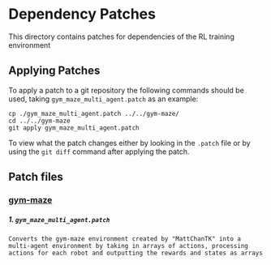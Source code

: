# Dependency Patches

This directory contains patches for dependencies of the RL training environment

## Applying Patches

To apply a patch to a git repository the following commands should be used, taking `gym_maze_multi_agent.patch` as an example:

```
cp ./gym_maze_multi_agent.patch ../../gym-maze/
cd ../../gym-maze
git apply gym_maze_multi_agent.patch
```

To view what the patch changes either by looking in the `.patch` file or by using the `git diff` command after applying the patch.

## Patch files

### [gym-maze](https://github.com/MattChanTK/gym-maze)

##### 1. `gym_maze_multi_agent.patch`

    Converts the gym-maze environment created by "MattChanTK" into a multi-agent environment by taking in arrays of actions, processing actions for each robot and outputting the rewards and states as arrays


